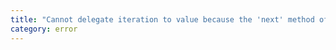 ```yaml
---
title: "Cannot delegate iteration to value because the 'next' method of its iterator expects type '{1}', but the containing generator will always send '{0}'."
category: error
---
```

